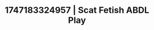 ---
categories:
- Babysitter scenario
- Latina
- NSFW role reversal
- Neon-lit seduction
- Smudged makeup
image: /assets/images/1747183324957.webp
layout: post
seo:
  description: Featured content with artistic Scat Fetish, ABDL Play. HD images available.
  keywords: Scat Fetish, ABDL Play
  og_image: /assets/images/1747183324957.webp
  schema_type: VisualArtwork
tags:
- '#1747183324957'
- ABDL Play
- Scat Fetish
title: 1747183324957 | Scat Fetish ABDL Play
---